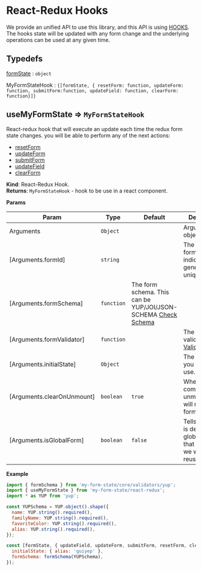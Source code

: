 # React-Redux Hooks

We provide an unified API to use this library, and this API is using <a href="https://react-redux.js.org/next/api/hooks">HOOKS</a>. The hooks state will be updated with any form change and the underlying operations can be used at any given time.

## Typedefs

<dl>
<dt><a href="#formState">formState</a> : <code>object</code></dt>
<dd></dd>
</dl>

<dl>
<dt><a>MyFormStateHook</a> : <code>{[formState, { resetForm: function, updateForm: function, submitForm:function, updateField: function, clearForm: function}]}</code></dt>
<dd></dd>
</dl>

## useMyFormState ⇒ <code>MyFormStateHook</code>

React-redux hook that will execute an update each time the redux form state changes. you will be able to
perform any of the next actions:

- <a href="/#/redux/operations/README#resetform">resetForm</a>
- <a href="/#/redux/operations/README#updateform">updateForm</a>
- <a href="/#/redux/operations/README#submitform">submitForm</a>
- <a href="/#/redux/operations/README#updatefield">updateField</a>
- <a href="/#/redux/operations/README#clearform">clearForm</a>

**Kind**: React-Redux Hook.  
**Returns**: <code>MyFormStateHook</code> - hook to be use in a react component.

**Params**

| Param                      | Type                  | Default                                                                                               | Description                                                                            |
| -------------------------- | --------------------- | ----------------------------------------------------------------------------------------------------- | -------------------------------------------------------------------------------------- |
| Arguments                  | <code>Object</code>   |                                                                                                       | Arguments as object.                                                                   |
| [Arguments.formId]         | <code>string</code>   |                                                                                                       | The unique form id indicator, will generate a unique id if not.                        |
| [Arguments.formSchema]     | <code>function</code> | The form schema. This can be YUP/JOI/JSON-SCHEMA <a href="/#/core/validators/README">Check Schema</a> |
| [Arguments.formValidator]  | <code>function</code> |                                                                                                       | The form validator.<a href="/#/core/validators/README">Check Validators</a>            |
| [Arguments.initialState]   | <code>Object</code>   |                                                                                                       | The initial state you want to use.                                                     |
| [Arguments.clearOnUnmount] | <code>boolean</code>  | <code>true</code>                                                                                     | When the component unmounts, it will remove the form reference.                        |
| [Arguments.isGlobalForm]   | <code>boolean</code>  | <code>false</code>                                                                                    | Tells if the form is defined global or not. If that is the case we will just reuse it. |

**Example**

```js
import { formSchema } from 'my-form-state/core/validators/yup';
import { useMyFormState } from 'my-form-state/react-redux';
import * as YUP from 'yup';

const YUPSchema = YUP.object().shape({
  name: YUP.string().required(),
  familyName: YUP.string().required(),
  favoriteColor: YUP.string().required(),
  alias: YUP.string().required(),
});

const [formState, { updateField, updateForm, submitForm, resetForm, clearForm }] = useMyFormState({
  initialState: { alias: 'guiyep' },
  formSchema: formSchema(YUPSchema),
});
```
